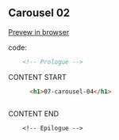 ## Carousel 02

<a href="https://kissjgabi.github.io/B6strap/beginner/$07-04-carousel.html" target="_blank">Prevew in browser</a>

code:

```html
    <!-- Prologue -->
```  
CONTENT START  
```html
      <h1>07-carousel-04</h1>	
	


```  
CONTENT END  
```
    <!-- Epilogue -->
```  
